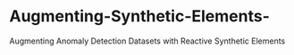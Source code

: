 # Augmenting-Synthetic-Elements-
Augmenting Anomaly Detection Datasets with Reactive Synthetic Elements 
